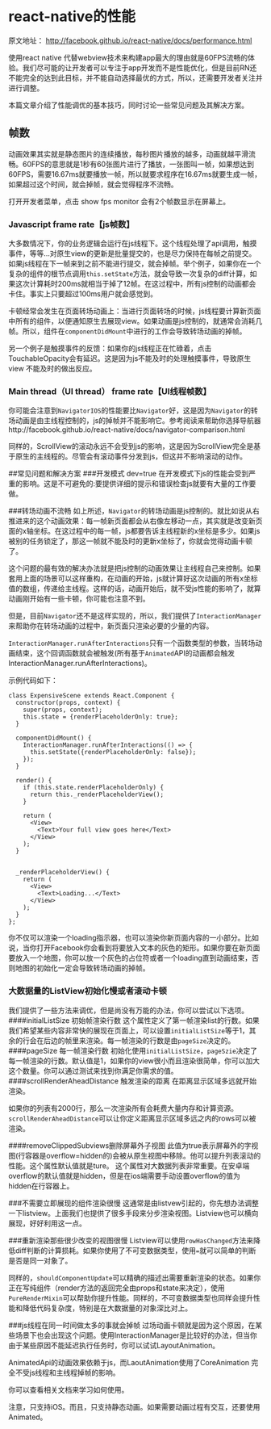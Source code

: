 # react-native的性能

原文地址： http://facebook.github.io/react-native/docs/performance.html

使用react native 代替webview技术来构建app最大的理由就是60FPS流畅的体验。我们尽可能的让开发者可以专注于app开发而不是性能优化，但是目前RN还不能完全的达到此目标，并不能自动选择最优的方式，所以，还需要开发者关注并进行调整。

本篇文章介绍了性能调优的基本技巧，同时讨论一些常见问题及其解决方案。
## 帧数
动画效果其实就是静态图片的连续播放，每秒图片播放的越多，动画就越平滑流畅。60FPS的意思就是1秒有60张图片进行了播放，一张图叫一帧，如果想达到60FPS，需要16.67ms就要播放一帧，所以就要求程序在16.67ms就要生成一帧，如果超过这个时间，就会掉帧，就会觉得程序不流畅。

打开开发者菜单，点击 show fps monitor 会有2个帧数显示在屏幕上。
### Javascript frame rate【js帧数】
大多数情况下，你的业务逻辑会运行在js线程下。这个线程处理了api调用，触摸事件，等等...对原生view的更新是批量提交的，也是尽力保持在每帧之前提交。如果js线程在下一帧来到之前不能进行提交，就会掉帧。举个例子，如果你在一个复杂的组件的根节点调用`this.setState`方法，就会导致一次复杂的diff计算，如果这次计算耗时200ms就相当于掉了12帧。在这过程中，所有js控制的动画都会卡住。事实上只要超过100ms用户就会感觉到。

卡顿经常会发生在页面转场动画上：当进行页面转场的时候，js线程要计算新页面中所有的组件，以便通知原生去展现view。如果动画是js控制的，就通常会消耗几帧。所以，组件在`componentDidMount`中进行的工作会导致转场动画的掉帧。

另一个例子是触摸事件的反馈：如果你的js线程正在忙碌着，点击TouchableOpacity会有延迟。这是因为js不能及时的处理触摸事件，导致原生view 不能及时的做出反应。
### Main thread（UI thread） frame rate【UI线程帧数】
你可能会注意到`NavigatorIOS`的性能要比`Navigator`好，这是因为`Navigator`的转场动画是由主线程控制的，js的掉帧并不能影响它。参考阅读来帮助你选择导航器http://facebook.github.io/react-native/docs/navigator-comparison.html

同样的，ScrollView的滚动永远不会受到js的影响，这是因为ScrollView完全是基于原生的主线程的。尽管会有滚动事件分发到js，但这并不影响滚动的动作。


##常见问题和解决方案
###开发模式 dev=true
在开发模式下js的性能会受到严重的影响。这是不可避免的:要提供详细的提示和错误检查js就要有大量的工作要做。

###转场动画不流畅
如上所述，`Navigator`的转场动画是js控制的。就比如说从右推进来的这个动画效果：每一帧新页面都会从右像左移动一点，其实就是改变新页面的x轴坐标。在这过程中的每一帧，js都要告诉主线程新的x坐标是多少。如果js被别的任务锁定了，那这一帧就不能及时的更新x坐标了，你就会觉得动画卡顿了。

这个问题的最有效的解决办法就是把js控制的动画效果让主线程自己来控制。如果套用上面的场景可以这样重构，在动画的开始，js就计算好这次动画的所有x坐标值的数组，传递给主线程。这样的话，动画开始后，就不受js性能的影响了，就算动画刚开始有一些卡顿，你可能也注意不到。

但是，目前`Navigator`还不是这样实现的，所以，我们提供了`InteractionManager`来帮助你在转场动画的过程中，新页面只渲染必要的少量的内容。

`InteractionManager.runAfterInteractions`只有一个函数类型的参数，当转场动画结束，这个回调函数就会被触发(所有基于`Animated`API的动画都会触发InteractionManager.runAfterInteractions)。

示例代码如下：

```
class ExpensiveScene extends React.Component {
  constructor(props, context) {
    super(props, context);
    this.state = {renderPlaceholderOnly: true};
  }

  componentDidMount() {
    InteractionManager.runAfterInteractions(() => {
      this.setState({renderPlaceholderOnly: false});
    });
  }

  render() {
    if (this.state.renderPlaceholderOnly) {
      return this._renderPlaceholderView();
    }

    return (
      <View>
        <Text>Your full view goes here</Text>
      </View>
    );
  }


  _renderPlaceholderView() {
    return (
      <View>
        <Text>Loading...</Text>
      </View>
    );
  }
};
```
你不仅可以渲染一个loading指示器，也可以渲染你新页面内容的一小部分。比如说，当你打开Facebook你会看到将要放入文本的灰色的矩形。如果你要在新页面要放入一个地图，你可以放一个灰色的占位符或者一个loading直到动画结束，否则地图的初始化一定会导致转场动画的掉帧。

### 大数据量的ListView初始化慢或者滚动卡顿
我们提供了一些方法来调优，但是尚没有万能的办法，你可以尝试以下选项。
####initialListSize 初始帧渲染行数
这个属性定义了第一帧渲染list的行数。如果我们希望某些内容非常快的展现在页面上，可以设置`initialListSize`等于1，其余的行会在后边的帧里来渲染。每一帧渲染的行数是由`pageSize`决定的。
####pageSize 每一帧渲染行数
初始化使用`initialListSize`，`pageSzie`决定了每一帧渲染的行数。默认值是1，如果你的view很小而且渲染很简单，你可以加大这个数量。你可以通过测试来找到你满足你需求的值。
####scrollRenderAheadDistance 触发渲染的距离
在距离显示区域多远就开始渲染。

如果你的列表有2000行，那么一次渲染所有会耗费大量内存和计算资源。`scrollRenderAheadDistance`可以让你定义距离显示区域多远之内的rows可以被渲染。

####removeClippedSubviews删除屏幕外子视图
此值为true表示屏幕外的字视图(行容器是overflow=hidden的)会被从原生视图中移除。他可以提升列表滚动的性能。这个属性默认值就是ture。
这个属性对大数据列表非常重要。在安卓端overflow的默认值就是hidden，但是在ios端需要手动设置overflow的值为hidden在行容器上。

###不需要立即展现的组件渲染很慢
这通常是由listvew引起的，你先想办法调整一下listview。上面我们也提供了很多手段来分步渲染视图。Listview也可以横向展现，好好利用这一点。

###重新渲染那些很少改变的视图很慢
Listview可以使用`rowHasChanged`方法来降低diff判断的计算损耗。如果你使用了不可变数据类型，使用`=`就可以简单的判断是否是同一对象了。

同样的，`shouldComponentUpdate`可以精确的描述出需要重新渲染的状态。如果你正在写纯组件（render方法的返回完全由props和state来决定），使用`PureRenderMixin`可以帮助你提升性能。同样的，不可变数据类型也同样会提升性能和降低代码复杂度，特别是在大数据量的对象深比对上。

###js线程在同一时间做太多的事就会掉帧
过场动画卡顿就是因为这个原因，在某些场景下也会出现这个问题。使用InteractionManager是比较好的办法，但当你由于某些原因不能延迟执行任务时，你可以试试LayoutAnimation。

AnimatedApi的动画效果依赖于js，而LaoutAnimation使用了CoreAnimation 完全不受js线程和主线程掉帧的影响。

你可以查看相关文档来学习如何使用。

注意，只支持iOS。而且，只支持静态动画。如果需要动画过程有交互，还要使用Animated。

















